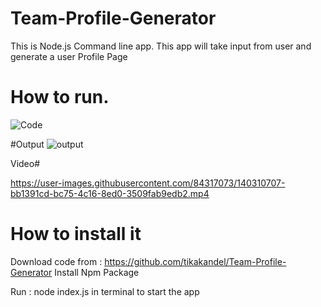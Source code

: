 # Team-Profile-Generator
This is Node.js Command line app. This app will take input from user and generate a user Profile Page

# How to run.
![Code](https://user-images.githubusercontent.com/84317073/128347296-b29ae920-7874-4797-889c-ed0cfee71827.JPG)


#Output
![output](https://user-images.githubusercontent.com/84317073/128347334-576eb399-b546-471b-9432-f1b4beb131ac.JPG)

Video# 


https://user-images.githubusercontent.com/84317073/140310707-bb1391cd-bc75-4c16-8ed0-3509fab9edb2.mp4



# How to install it 
   Download code from :   https://github.com/tikakandel/Team-Profile-Generator
   Install Npm Package 
   
   Run : node index.js in terminal to start the app
   

